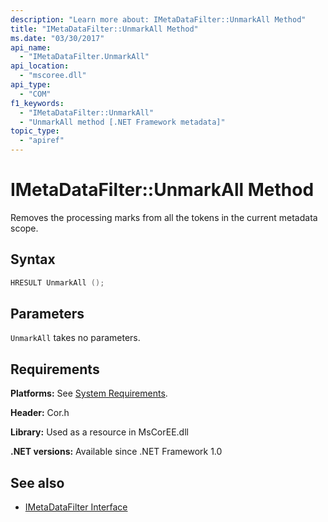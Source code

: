 ```yaml
---
description: "Learn more about: IMetaDataFilter::UnmarkAll Method"
title: "IMetaDataFilter::UnmarkAll Method"
ms.date: "03/30/2017"
api_name:
  - "IMetaDataFilter.UnmarkAll"
api_location:
  - "mscoree.dll"
api_type:
  - "COM"
f1_keywords:
  - "IMetaDataFilter::UnmarkAll"
  - "UnmarkAll method [.NET Framework metadata]"
topic_type:
  - "apiref"
---
```

# IMetaDataFilter::UnmarkAll Method

Removes the processing marks from all the tokens in the current metadata scope.

## Syntax

```cpp
HRESULT UnmarkAll ();
```

## Parameters

 `UnmarkAll` takes no parameters.

## Requirements

 **Platforms:** See [System Requirements](../../../framework/get-started/system-requirements.md).

 **Header:** Cor.h

 **Library:** Used as a resource in MsCorEE.dll

 **.NET versions:** Available since .NET Framework 1.0

## See also

- [IMetaDataFilter Interface](imetadatafilter-interface.md)
